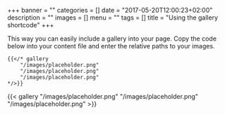 +++
banner = ""
categories = []
date = "2017-05-20T12:00:23+02:00"
description = ""
images = []
menu = ""
tags = []
title = "Using the gallery shortcode"
+++

This way you can easily include a gallery into your page. Copy the code below into your content file and enter the relative paths to your images.

<!--more-->


    {{</* gallery
        "/images/placeholder.png"
        "/images/placeholder.png"
        "/images/placeholder.png"
    */>}}

<p></p>

{{< gallery "/images/placeholder.png" "/images/placeholder.png" "/images/placeholder.png" >}}
